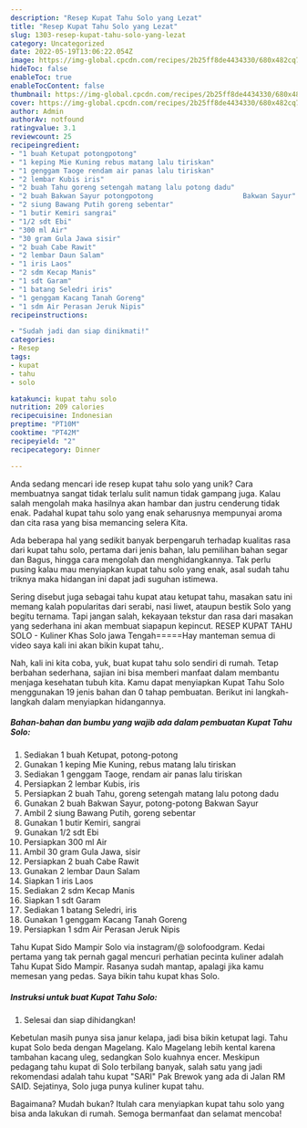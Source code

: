 ```yaml
---
description: "Resep Kupat Tahu Solo yang Lezat"
title: "Resep Kupat Tahu Solo yang Lezat"
slug: 1303-resep-kupat-tahu-solo-yang-lezat
category: Uncategorized
date: 2022-05-19T13:06:22.054Z
image: https://img-global.cpcdn.com/recipes/2b25ff8de4434330/680x482cq70/kupat-tahu-solo-foto-resep-utama.jpg
hideToc: false
enableToc: true
enableTocContent: false
thumbnail: https://img-global.cpcdn.com/recipes/2b25ff8de4434330/680x482cq70/kupat-tahu-solo-foto-resep-utama.jpg
cover: https://img-global.cpcdn.com/recipes/2b25ff8de4434330/680x482cq70/kupat-tahu-solo-foto-resep-utama.jpg
author: Admin
authorAv: notfound
ratingvalue: 3.1
reviewcount: 25
recipeingredient:
- "1 buah Ketupat potongpotong"
- "1 keping Mie Kuning rebus matang lalu tiriskan"
- "1 genggam Taoge rendam air panas lalu tiriskan"
- "2 lembar Kubis iris"
- "2 buah Tahu goreng setengah matang lalu potong dadu"
- "2 buah Bakwan Sayur potongpotong                      Bakwan Sayur"
- "2 siung Bawang Putih goreng sebentar"
- "1 butir Kemiri sangrai"
- "1/2 sdt Ebi"
- "300 ml Air"
- "30 gram Gula Jawa sisir"
- "2 buah Cabe Rawit"
- "2 lembar Daun Salam"
- "1 iris Laos"
- "2 sdm Kecap Manis"
- "1 sdt Garam"
- "1 batang Seledri iris"
- "1 genggam Kacang Tanah Goreng"
- "1 sdm Air Perasan Jeruk Nipis"
recipeinstructions:

- "Sudah jadi dan siap dinikmati!"
categories:
- Resep
tags:
- kupat
- tahu
- solo

katakunci: kupat tahu solo 
nutrition: 209 calories
recipecuisine: Indonesian
preptime: "PT10M"
cooktime: "PT42M"
recipeyield: "2"
recipecategory: Dinner

---
```





Anda sedang mencari ide resep kupat tahu solo yang unik? Cara membuatnya sangat tidak terlalu sulit namun tidak gampang juga. Kalau salah mengolah maka hasilnya akan hambar dan justru cenderung tidak enak. Padahal kupat tahu solo yang enak seharusnya mempunyai aroma dan cita rasa yang bisa memancing selera Kita.





Ada beberapa hal yang sedikit banyak berpengaruh terhadap kualitas rasa dari kupat tahu solo, pertama dari jenis bahan, lalu pemilihan bahan segar dan Bagus, hingga cara mengolah dan menghidangkannya. Tak perlu pusing kalau mau menyiapkan kupat tahu solo yang enak,      asal sudah tahu triknya maka hidangan ini dapat jadi suguhan istimewa.














Sering disebut juga sebagai tahu kupat atau ketupat tahu, masakan satu ini memang kalah popularitas dari serabi, nasi liwet, ataupun bestik Solo yang begitu ternama. Tapi jangan salah, kekayaan tekstur dan rasa dari masakan yang sederhana ini akan membuat siapapun kepincut. RESEP KUPAT TAHU SOLO - Kuliner Khas Solo jawa Tengah=====Hay manteman semua di video saya kali ini akan bikin kupat tahu,.






Nah, kali ini kita coba, yuk, buat kupat tahu solo sendiri di rumah. Tetap berbahan sederhana, sajian ini bisa memberi manfaat dalam membantu menjaga kesehatan tubuh kita. Kamu dapat menyiapkan Kupat Tahu Solo menggunakan 19 jenis bahan dan 0 tahap pembuatan. Berikut ini langkah-langkah dalam menyiapkan hidangannya.

<!--inarticleads1-->

##### Bahan-bahan dan bumbu yang wajib ada dalam pembuatan Kupat Tahu Solo:

1. Sediakan 1 buah Ketupat, potong-potong
1. Gunakan 1 keping Mie Kuning, rebus matang lalu tiriskan
1. Sediakan 1 genggam Taoge, rendam air panas lalu tiriskan
1. Persiapkan 2 lembar Kubis, iris
1. Persiapkan 2 buah Tahu, goreng setengah matang lalu potong dadu
1. Gunakan 2 buah Bakwan Sayur, potong-potong                      Bakwan Sayur
1. Ambil 2 siung Bawang Putih, goreng sebentar
1. Gunakan 1 butir Kemiri, sangrai
1. Gunakan 1/2 sdt Ebi
1. Persiapkan 300 ml Air
1. Ambil 30 gram Gula Jawa, sisir
1. Persiapkan 2 buah Cabe Rawit
1. Gunakan 2 lembar Daun Salam
1. Siapkan 1 iris Laos
1. Sediakan 2 sdm Kecap Manis
1. Siapkan 1 sdt Garam
1. Sediakan 1 batang Seledri, iris
1. Gunakan 1 genggam Kacang Tanah Goreng
1. Persiapkan 1 sdm Air Perasan Jeruk Nipis


Tahu Kupat Sido Mampir Solo via instagram/@ solofoodgram. Kedai pertama yang tak pernah gagal mencuri perhatian pecinta kuliner adalah Tahu Kupat Sido Mampir. Rasanya sudah mantap, apalagi jika kamu memesan yang pedas. Saya bikin tahu kupat khas Solo. 

<!--inarticleads2-->

##### Instruksi untuk buat Kupat Tahu Solo:


1. Selesai dan siap dihidangkan!

Kebetulan masih punya sisa janur kelapa, jadi bisa bikin ketupat lagi. Tahu kupat Solo beda dengan Magelang. Kalo Magelang lebih kental karena tambahan kacang uleg, sedangkan Solo kuahnya encer. Meskipun pedagang tahu kupat di Solo terbilang banyak, salah satu yang jadi rekomendasi adalah tahu kupat &#34;SARI&#34; Pak Brewok yang ada di Jalan RM SAID. Sejatinya, Solo juga punya kuliner kupat tahu. 

Bagaimana? Mudah bukan? Itulah cara menyiapkan kupat tahu solo yang bisa anda lakukan di rumah. Semoga bermanfaat dan selamat mencoba!
